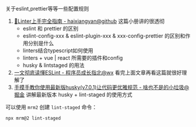 关于eslint,prettier等等一些配置规则

1. [🚀Linter上手完全指南 - haixiangyan@github](https://github.yanhaixiang.com/linter-guide/) 这篇小册讲的很透彻
   - eslint 和 prettier 的区别
   - eslint-config-xxx & eslint-plugin-xxx & xxx-config-prettier 的区别和作用分别是什么
   - linters结合typescript如何使用
   - linters + vue | react 所需要的插件和config
   - husky & lintstaged 的用法
2. [一文彻底读懂ESLint - 程序员成长指北@wx](https://mp.weixin.qq.com/s/uUSTt_4ClYj7uqMCU1JEPw) 看完上面文章再看这篇就很好理解了
3. [手摸手教你使用最新版husky(v7.0.1)让代码更优雅规范 - 啥也不是的小垃圾@掘金](https://juejin.cn/post/6982192362583752741) 讲解最新版本 husky + lint-staged 的使用方式



可以使用 `mrm2` 创建 `lint-staged` 命令：

```bash
npx mrm@2 lint-staged
```

